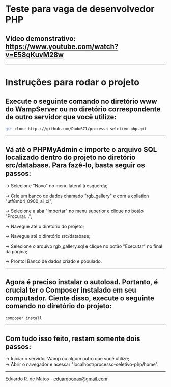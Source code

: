 # Teste para vaga de desenvolvedor PHP

## Vídeo demonstrativo: https://www.youtube.com/watch?v=E58qKuvM28w

<hr/>

# Instruções para rodar o projeto

## Execute o seguinte comando no diretório www do WampServer ou no diretório correspondente de outro servidor que você utilize:

```sh
git clone https://github.com/Dudu671/processo-seletivo-php.git
```

<hr/>

## Vá até o PHPMyAdmin e importe o arquivo SQL localizado dentro do projeto no diretório src/database. Para fazê-lo, basta seguir os passos:

-> Selecione "Novo" no menu lateral à esquerda;

-> Crie um banco de dados chamado "rgb_gallery" e com a collation "utf8mb4_0900_ai_ci";

-> Selecione a aba "Importar" no menu superior e clique no botão "Procurar...";

-> Navegue até o diretório do projeto;

-> Navegue até o diretório src/database;

-> Selecione o arquivo rgb_gallery.sql e clique no botão "Executar" no final da página;

-> Pronto! Banco de dados criado e populado.

<hr/>

## Agora é preciso instalar o autoload. Portanto, é crucial ter o Composer instalado em seu computador. Ciente disso, execute o seguinte comando no diretório do projeto:

```sh
composer install
```

<hr/>

## Com tudo isso feito, restam somente dois passos:

-> Iniciar o servidor Wamp ou algum outro que você utilize;  
-> Abrir o navegador e acessar "localhost/processo-seletivo-php/home".

<hr/>

Eduardo R. de Matos - eduardoooax@gmail.com
